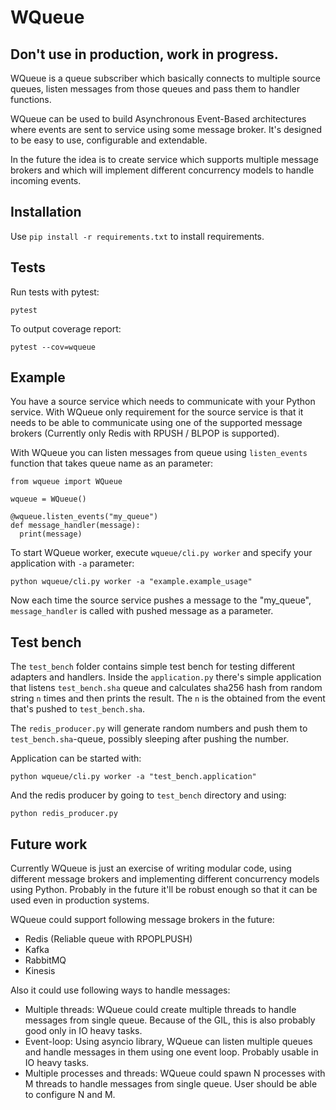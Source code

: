 # WQueue

## Don't use in production, work in progress.

WQueue is a queue subscriber which basically connects to multiple source queues, listen messages from those queues and pass them to handler functions.

WQueue can be used to build Asynchronous Event-Based architectures where events are sent to service using some message broker. It's designed to be easy to use, configurable and extendable.

In the future the idea is to create service which supports multiple message brokers and which will implement different concurrency models to handle incoming events.

## Installation

Use `pip install -r requirements.txt` to install requirements.

## Tests

Run tests with pytest:
```
pytest
```

To output coverage report:
```
pytest --cov=wqueue
```

## Example

You have a source service which needs to communicate with your Python service. With WQueue only requirement for the source service is that it needs to be able to communicate using one of the supported message brokers (Currently only Redis with RPUSH / BLPOP is supported).

With WQueue you can listen messages from queue using `listen_events` function that takes queue name as an parameter:

```
from wqueue import WQueue

wqueue = WQueue()

@wqueue.listen_events("my_queue")
def message_handler(message):
  print(message)
```

To start WQueue worker, execute `wqueue/cli.py worker` and specify your application with `-a` parameter:
```
python wqueue/cli.py worker -a "example.example_usage"
```

Now each time the source service pushes a message to the "my_queue", `message_handler` is called with pushed message as a parameter.

## Test bench

The `test_bench` folder contains simple test bench for testing different adapters and handlers.
Inside the `application.py` there's simple application that listens `test_bench.sha` queue and calculates sha256 hash from random string `n` times and then prints the result. The `n` is the obtained from the event that's pushed to `test_bench.sha`.

The `redis_producer.py` will generate random numbers and push them to `test_bench.sha`-queue, possibly sleeping after pushing the number.

Application can be started with:
```
python wqueue/cli.py worker -a "test_bench.application"
```

And the redis producer by going to `test_bench` directory and using:
```
python redis_producer.py
```

## Future work

Currently WQueue is just an exercise of writing modular code, using different message brokers and implementing different concurrency models using Python. Probably in the future it'll be robust enough so that it can be used even in production systems.

WQueue could support following message brokers in the future:
* Redis (Reliable queue with RPOPLPUSH)
* Kafka
* RabbitMQ
* Kinesis

Also it could use following ways to handle messages:
* Multiple threads: WQueue could create multiple threads to handle messages from single queue. Because of the GIL, this is also probably good only in IO heavy tasks.
* Event-loop: Using asyncio library, WQueue can listen multiple queues and handle messages in them using one event loop. Probably usable in IO heavy tasks.
* Multiple processes and threads: WQueue could spawn N processes with M threads to handle messages from single queue. User should be able to configure N and M.

